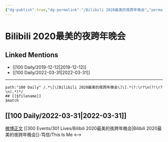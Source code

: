 ```yaml
---
{"dg-publish":true,"dg-permalink":"/Bilibili 2020最美的夜跨年晚会","permalink":"/Bilibili 2020最美的夜跨年晚会/","created":"2022-12-04T23:04:46.000+08:00","updated":"2023-01-04T13:32:27.999+08:00"}
---
```


# Bilibili 2020最美的夜跨年晚会

## Linked Mentions
- [[100 Daily/2019-12-12\|2019-12-12]]
- [[100 Daily/2022-03-31\|2022-03-31]]


---

```expander
path:"100 Daily" /.*\[\[Bilibili 2020最美的夜跨年晚会\]\].*(?:\r?\n(?!\r?\n).*)*/
## [[$filename]]
$match
```
## [[100 Daily/2022-03-31\|2022-03-31]]
[微博正文](https://m.weibo.cn/1774607565/4753085568652092) [[300 Events/301 Lives/Bilibili 2020最美的夜跨年晚会\|Bilibili 2020最美的夜跨年晚会]]-笃信/This Is Me
<-->